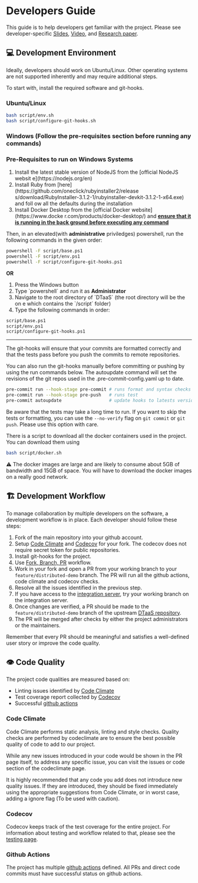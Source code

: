 # Developers Guide

This guide is to help developers get familiar with the project. Please see
developer-specific
[Slides](https://odin.cps.digit.au.dk/into-cps/dtaas/assets/DTaaS-developer-overview_march2024.pdf),
[Video](https://odin.cps.digit.au.dk/into-cps/dtaas/assets/videos/DTaaS-developer-overview_march2024.mp4),
and [Research paper](https://arxiv.org/abs/2305.07244).

## :computer: Development Environment

Ideally, developers should work on Ubuntu/Linux. Other operating systems
are not supported inherently and may require additional steps.

To start with, install the required software and git-hooks.

### Ubuntu/Linux

```bash
bash script/env.sh
bash script/configure-git-hooks.sh
```

### Windows (Follow the pre-requisites section before running any commands)

<h3>Pre-Requisites to run on Windows Systems</h3>

<ol style="one">
<li>Install the latest stable version of NodeJS from the [official NodeJS websit
e](<http:>https://nodejs.org/en</http:>)</li>
<li>Install Ruby from [here](<http:>https://github.com/oneclick/rubyinstaller2/release
s/download/RubyInstaller-3.1.2-1/rubyinstaller-devkit-3.1.2-1-x64.exe</http:>) and foll
ow all the defaults during the installation</li>
<li>Install Docker Desktop from the [official Docker website](<http:>https://www.docke
r.com/products/docker-desktop/</http:>) and <b><u>ensure that it is running in the back
ground before executing any command</u></b></li>
</ol>

Then, in an elevated(with <b>administrative</b> priviledges) powershell, run the
following commands in the given order:

```bash
powershell -F script/base.ps1
powershell -F script/env.ps1
powershell -F script/configure-git-hooks.ps1
```

<b>OR</b>

<ol style="one">
<li>Press the Windows button</li>
<li>Type `powershell` and run it as <b>Administrator</b></li>
<li>Navigate to the root directory of `DTaaS` (the root directory will be the on
e which contains the `/script` folder)</li>
<li>Type the following commands in order:</li>
</ol>

```bash
script/base.ps1
script/env.ps1
script/configure-git-hooks.ps1
```

<hr>

The git-hooks will ensure that your commits are formatted
correctly and that the tests pass before you
push the commits to remote repositories.

You can also run the git-hooks manually before committing or pushing
by using the run commands below. The autoupdate command will set the
revisions of the git repos used in the .pre-commit-config.yaml up to date.

```bash
pre-commit run --hook-stage pre-commit # runs format and syntax checks
pre-commit run --hook-stage pre-push   # runs test
pre-commit autoupdate                  # update hooks to latests versions
```

Be aware that the tests may take a long time to run.
If you want to skip the tests or formatting,
you can use the `--no-verify` flag
on `git commit` or `git push`. Please use this
option with care.

There is a script to download all the docker containers
used in the project. You can download them using

```bash
bash script/docker.sh
```

:warning: The docker images are large and are likely to consume
about 5GB of bandwidth and 15GB of space.
You will have to download the docker images on a really good network.

## :building_construction: Development Workflow

To manage collaboration by multiple developers on the software,
a development workflow is in place. Each developer should follow these steps:

1. Fork of the main repository into your github account.
1. Setup
   [Code Climate](https://docs.codeclimate.com/docs/getting-started-with-code-climate)
   and
   [Codecov](https://docs.codecov.com/docs/quick-start)
   for your fork. The codecov does not require secret token
   for public repositories.
1. Install git-hooks for the project.
1. Use
   [Fork, Branch, PR](https://gun.io/news/2017/01/how-to-github-fork-branch-and-pull-request/)
   workflow.
1. Work in your fork and open a PR from your working
   branch to your `feature/distributed-demo` branch.
   The PR will run all the github actions, code climate and codecov checks.
1. Resolve all the issues identified in the previous step.
1. If you have access to the
   [integration server](https://github.com/INTO-CPS-Association/DTaaS/wiki/DTaaS-Integration-Server),
   try your working branch on the integration server.
1. Once changes are verified, a PR should be made to
   the `feature/distributed-demo` branch of
   the upstream
   [DTaaS repository](https://github.com/into-cps-association/DTaaS).
1. The PR will be merged after checks by either the
   project administrators or the maintainers.

Remember that every PR should be meaningful and satisfies
a well-defined user story or improve
the code quality.

## :eye: Code Quality

The project code qualities are measured based on:

- Linting issues identified by
  [Code Climate](https://codeclimate.com/github/INTO-CPS-Association/DTaaS)
- Test coverage report collected by
  [Codecov](https://codecov.io/gh/INTO-CPS-Association/DTaaS)
- Successful [github actions](https://github.com/INTO-CPS-Association/DTaaS/actions)

### Code Climate

Code Climate performs static analysis, linting and style checks.
Quality checks are performed by codeclimate are to ensure the best
possible quality of code to add to our project.

While any new issues introduced in your code would be
shown in the PR page itself, to address any specific issue,
you can visit the issues or code section of the codeclimate page.

It is highly recommended that any code you add does
not introduce new quality issues. If they are introduced,
they should be fixed immediately using the appropriate suggestions
from Code Climate, or in worst case, adding a ignore flag
(To be used with caution).

### Codecov

Codecov keeps track of the test coverage for the entire project.
For information about testing and workflow related to that,
please see the [testing page](testing/intro.md).

### Github Actions

The project has multiple
[github actions](https://github.com/INTO-CPS-Association/DTaaS/tree/feature/distributed-demo/.github/workflows)
defined. All PRs and direct code commits must have successful
status on github actions.
